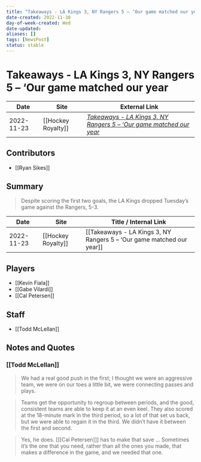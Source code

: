 ```yaml
---
title: "Takeaways - LA Kings 3, NY Rangers 5 – ‘Our game matched our year"
date-created: 2022-11-30
day-of-week-created: Wed
date-updated: 
aliases: []
tags: [NewsPost]
status: stable
---
```


# Takeaways - LA Kings 3, NY Rangers 5 – ‘Our game matched our year

| Date       | Site               | External Link                                                                                                                                                            |
| ---------- | ------------------ | ------------------------------------------------------------------------------------------------------------------------------------------------------------------------ |
| 2022-11-23 | [[Hockey Royalty]] | [*Takeaways - LA Kings 3, NY Rangers 5 – ‘Our game matched our year*](https://hockeyroyalty.com/2022/11/23/takeaways-la-kings-3-ny-rangers-5-our-game-matched-our-year/) |

## Contributors
- [[Ryan Sikes]]

## Summary
> Despite scoring the first two goals, the LA Kings dropped Tuesday’s game against the Rangers, 5-3.

| Date       | Site               | Title / Internal Link                                                 |
| ---------- | ------------------ | --------------------------------------------------------------------- |
| 2022-11-23 | [[Hockey Royalty]] | [[Takeaways - LA Kings 3, NY Rangers 5 – ‘Our game matched our year]] |

## Players
- [[Kevin Fiala]]
- [[Gabe Vilardi]]
- [[Cal Petersen]]

## Staff
- [[Todd McLellan]]

## Notes and Quotes
### [[Todd McLellan]]
> We had a real good push in the first; I thought we were an aggressive team, we were on our toes a little bit, we were connecting passes and plays.

> Teams get the opportunity to regroup between periods, and the good, consistent teams are able to keep it at an even keel. They also scored at the 18-minute mark in the third period, so a lot of that set us back, but we were able to regain it in the third. We didn’t have it between the first and second.

> Yes, he does. \[[[Cal Petersen]]] has to make that save … Sometimes it’s the one that you need, rather than all the ones you made, that makes a difference in the game, and we needed that one.

